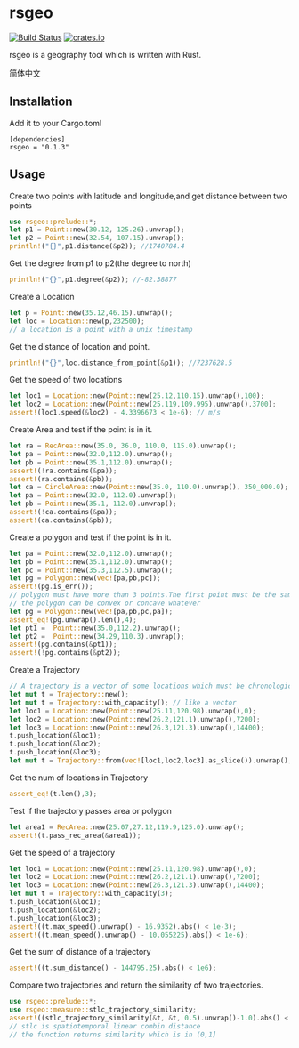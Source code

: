 # rsgeo

[![Build Status](https://travis-ci.com/chuxiuhong/rsgeo.svg?branch=main)](https://travis-ci.com/chuxiuhong/rsgeo)
[![crates.io](https://img.shields.io/crates/v/rsgeo)](https://crates.io/crates/rsgeo)

rsgeo is a geography tool which is written with Rust. 

[简体中文](README-zh.md)

## Installation

Add it to your Cargo.toml

```
[dependencies]
rsgeo = "0.1.3"
```

## Usage

Create two points with latitude and longitude,and get distance between two points

```rust
use rsgeo::prelude::*;
let p1 = Point::new(30.12, 125.26).unwrap(); 
let p2 = Point::new(32.54, 107.15).unwrap();
println!("{}",p1.distance(&p2)); //1740784.4 
```

Get the degree from p1 to p2(the degree to north)

```rust
println!("{}",p1.degree(&p2)); //-82.38877
```

Create a Location

```rust
let p = Point::new(35.12,46.15).unwrap();
let loc = Location::new(p,232500);
// a location is a point with a unix timestamp
```

Get the distance of location and point. 

```rust
println!("{}",loc.distance_from_point(&p1)); //7237628.5
```

Get the speed of two locations

```rust
let loc1 = Location::new(Point::new(25.12,110.15).unwrap(),100);
let loc2 = Location::new(Point::new(25.119,109.995).unwrap(),3700);
assert!(loc1.speed(&loc2) - 4.3396673 < 1e-6); // m/s
```

Create Area and test if the point is in it.

```rust
let ra = RecArea::new(35.0, 36.0, 110.0, 115.0).unwrap();
let pa = Point::new(32.0,112.0).unwrap();
let pb = Point::new(35.1,112.0).unwrap();
assert!(!ra.contains(&pa));
assert!(ra.contains(&pb));
let ca = CircleArea::new(Point::new(35.0, 110.0).unwrap(), 350_000.0);
let pa = Point::new(32.0, 112.0).unwrap();
let pb = Point::new(35.1, 112.0).unwrap();
assert!(!ca.contains(&pa));
assert!(ca.contains(&pb));
```

Create a polygon and test if the point is in it.

```rust
let pa = Point::new(32.0,112.0).unwrap();
let pb = Point::new(35.1,112.0).unwrap();
let pc = Point::new(35.3,112.5).unwrap();
let pg = Polygon::new(vec![pa,pb,pc]);
assert!(pg.is_err());
// polygon must have more than 3 points.The first point must be the same with the last point.
// the polygon can be convex or concave whatever
let pg = Polygon::new(vec![pa,pb,pc,pa]);
assert_eq!(pg.unwrap().len(),4);
let pt1 =  Point::new(35.0,112.2).unwrap();
let pt2 =  Point::new(34.29,110.3).unwrap();
assert!(pg.contains(&pt1));
assert!(!pg.contains(&pt2));
```

Create a Trajectory

```rust
// A trajectory is a vector of some locations which must be chronological order.
let mut t = Trajectory::new();
let mut t = Trajectory::with_capacity(); // like a vector
let loc1 = Location::new(Point::new(25.11,120.98).unwrap(),0);
let loc2 = Location::new(Point::new(26.2,121.1).unwrap(),7200);
let loc3 = Location::new(Point::new(26.3,121.3).unwrap(),14400);
t.push_location(&loc1);
t.push_location(&loc2);
t.push_location(&loc3);
let mut t = Trajectory::from(vec![loc1,loc2,loc3].as_slice()).unwrap(); // or initialize with a slice of locations
```

Get the num of locations in Trajectory

```rust
assert_eq!(t.len(),3);
```

Test if the trajectory passes area or polygon

```rust
let area1 = RecArea::new(25.07,27.12,119.9,125.0).unwrap();
assert!(t.pass_rec_area(&area1));
```

Get the speed of a trajectory

```rust
let loc1 = Location::new(Point::new(25.11,120.98).unwrap(),0);
let loc2 = Location::new(Point::new(26.2,121.1).unwrap(),7200);
let loc3 = Location::new(Point::new(26.3,121.3).unwrap(),14400);
let mut t = Trajectory::with_capacity(3);
t.push_location(&loc1);
t.push_location(&loc2);
t.push_location(&loc3);
assert!((t.max_speed().unwrap() - 16.9352).abs() < 1e-3);
assert!((t.mean_speed().unwrap() - 10.055225).abs() < 1e-6);
```

Get the sum of distance of a trajectory

```rust
assert!((t.sum_distance() - 144795.25).abs() < 1e6);
```

Compare two trajectories and return the similarity of two trajectories.

```rust
use rsgeo::prelude::*;
use rsgeo::measure::stlc_trajectory_similarity;
assert!((stlc_trajectory_similarity(&t, &t, 0.5).unwrap()-1.0).abs() < 1e-6);
// stlc is spatiotemporal linear combin distance
// the function returns similarity which is in (0,1]
```


